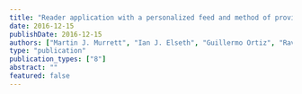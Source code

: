 ```yaml
---
title: "Reader application with a personalized feed and method of providing recommendations while maintaining user privacy"
date: 2016-12-15
publishDate: 2016-12-15
authors: ["Martin J. Murrett", "Ian J. Elseth", "Guillermo Ortiz", "Ravi Chandra Jammalamadaka", "Dominic J. Hughes", "Steve E. Marmon", "Casey M. Dougherty", "Gregory C. Langmead", "Mark A. Gingrich", "Donald R. Beaver", "Amogh Mahapatra", "Collin D. Ruffenach", "Georgios Sofianatos", "Justin W. Sung", "Kang Tu", "Jason A. Novak"]
type: "publication"
publication_types: ["8"]
abstract: ""
featured: false
---
```


